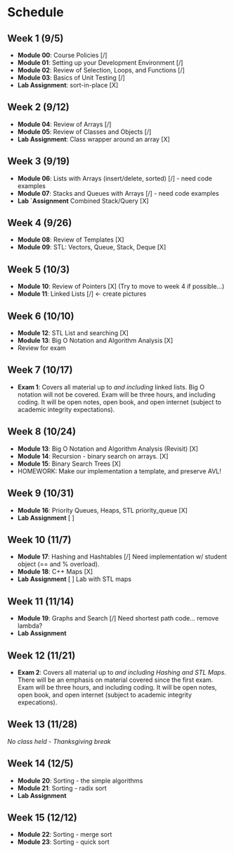 

# Schedule

## Week 1 (9/5)
- **Module 00**:  Course Policies                               [/]
- **Module 01**:  Setting up your Development Environment       [/]
- **Module 02**:  Review of Selection, Loops, and Functions     [/]
- **Module 03**:  Basics of Unit Testing                        [/]
- **Lab Assignment**:  sort-in-place                            [X]

## Week 2 (9/12)
- **Module 04**:  Review of Arrays                              [/]
- **Module 05**:  Review of Classes and Objects                 [/]
- **Lab Assignment**:  Class wrapper around an array            [X]

## Week 3 (9/19)
- **Module 06**:  Lists with Arrays (insert/delete, sorted)     [/] - need code examples
- **Module 07**:  Stacks and Queues with Arrays                 [/] - need code examples
- **Lab `Assignment**  Combined Stack/Query                     [X]

## Week 4 (9/26)
- **Module 08**:  Review of Templates                           [X]
- **Module 09**:  STL:  Vectors, Queue, Stack, Deque            [X]
         

## Week 5 (10/3)
- **Module 10**:  Review of Pointers                            [X]  (Try to move to week 4 if possible...)
- **Module 11**:  Linked Lists                                  [/]  <- create pictures

## Week 6 (10/10)
- **Module 12**:  STL List and searching                        [X]
- **Module 13**:  Big O Notation and Algorithm Analysis         [X]
- Review for exam

## Week 7 (10/17)
- **Exam 1**:  Covers all material up to *and including* linked lists.  Big O notation will not be covered.  Exam will be three hours, and including coding.  It will be open notes, open book, and open internet (subject to academic integrity expectations).

## Week 8 (10/24)
- **Module 13**:  Big O Notation and Algorithm Analysis (Revisit)   [X]
- **Module 14**:  Recursion - binary search on arrays.              [X]
- **Module 15**:  Binary Search Trees                               [X]
- HOMEWORK:  Make our implementation a template, and preserve AVL!

## Week 9 (10/31)
- **Module 16**:  Priority Queues, Heaps, STL priority_queue        [X]  
- **Lab Assignment**                                                [ ]

## Week 10 (11/7)
- **Module 17**:  Hashing and Hashtables                            [/] Need implementation w/ student object (== and % overload).
- **Module 18**:  C++ Maps                                          [X]
- **Lab Assignment**                                                [ ] Lab with STL maps

## Week 11 (11/14)
- **Module 19**:  Graphs and Search                                 [/]  Need shortest path code... remove lambda?
- **Lab Assignment**

## Week 12 (11/21)
- **Exam 2**:  Covers all material up to *and including Hashing and STL Maps*.  There will be an emphasis on material covered since the first exam.  Exam will be three hours, and including coding.  It will be open notes, open book, and open internet (subject to academic integrity expecations).

## Week 13 (11/28)
*No class held - Thanksgiving break*

## Week 14 (12/5)
- **Module 20**:  Sorting - the simple algorithms
- **Module 21**:  Sorting - radix sort
- **Lab Assignment**

## Week 15 (12/12)
- **Module 22**:  Sorting - merge sort
- **Module 23**:  Sorting - quick sort